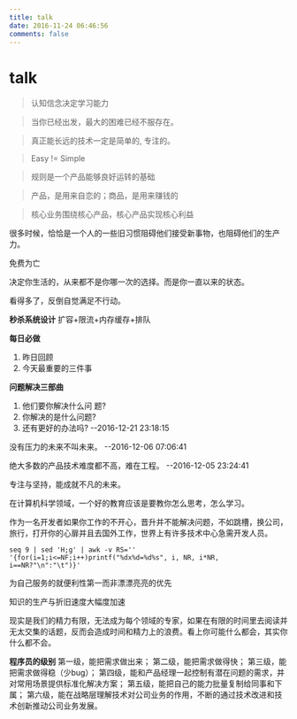 ```yaml
---
title: talk
date: 2016-11-24 06:46:56
comments: false
---
```



# talk

> 认知信念决定学习能力

> 当你已经出发，最大的困难已经不服存在。 

> 真正能长远的技术一定是简单的, 专注的。

> Easy != Simple

> 规则是一个产品能够良好运转的基础

> 产品，是用来自恋的；商品，是用来赚钱的

> 核心业务围绕核心产品，核心产品实现核心利益

很多时候，恰恰是一个人的一些旧习惯阻碍他们接受新事物，也阻碍他们的生产力。

免费为亡

决定你生活的，从来都不是你哪一次的选择。而是你一直以来的状态。

看得多了，反倒自觉满足不行动。

**秒杀系统设计**
扩容+限流+内存缓存+排队

**每日必做**
1. 昨日回顾
2. 今天最重要的三件事

**问题解决三部曲**
1. 他们要你解决什么问 题?
2. 你解决的是什么问题?
3. 还有更好的办法吗? 
--2016-12-21 23:18:15

没有压力的未来不叫未来。
--2016-12-06 07:06:41

绝大多数的产品技术难度都不高，难在工程。
--2016-12-05 23:24:41

专注与坚持，能成就不凡的未来。

在计算机科学领域，一个好的教育应该是要教你怎么思考，怎么学习。

作为一名开发者如果你工作的不开心，晋升并不能解决问题，不如跳槽，换公司，旅行，打开你的心扉并且去国外工作，世界上有许多技术中心急需开发人员。

```shell
seq 9 | sed 'H;g' | awk -v RS='' '{for(i=1;i<=NF;i++)printf("%dx%d=%d%s", i, NR, i*NR, i==NR?"\n":"\t")}'
```

为自己服务的就便利性第一而非漂漂亮亮的优先

知识的生产与折旧速度大幅度加速

现实是我们的精力有限，无法成为每个领域的专家，如果在有限的时间里去阅读并无太交集的话题，反而会造成时间和精力上的浪费。看上你可能什么都会，其实你什么都不会。

**程序员的级别**
第一级，能把需求做出来；
第二级，能把需求做得快；
第三级，能把需求做得稳（少bug）；
第四级，能和产品经理一起控制有潜在问题的需求，并对常用场景提供标准化解决方案；
第五级，能把自己的能力批量复制给同事和下属；
第六级，能在战略层理解技术对公司业务的作用，不断的通过技术改进和技术创新推动公司业务发展。
